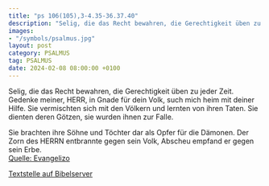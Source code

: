 ```yaml
---
title: "ps 106(105),3-4.35-36.37.40"
description: "Selig, die das Recht bewahren, die Gerechtigkeit üben zu jeder Zeit. Gedenke meiner, HERR, in Gnade für dein Volk, such mich heim mit deiner Hilfe. Sie vermischten sich mit den Völkern und lernten von ihren Taten. Sie dienten deren Götzen, sie wurden ihnen zur Falle.  Sie brachte...."
images:
- "/symbols/psalmus.jpg"
layout: post
category: PSALMUS
tag: PSALMUS
date: 2024-02-08 08:00:00 +0100
---
```

Selig, die das Recht bewahren, die Gerechtigkeit üben zu jeder Zeit.
Gedenke meiner, HERR, in Gnade für dein Volk, such mich heim mit deiner Hilfe.
Sie vermischten sich mit den Völkern und lernten von ihren Taten.
Sie dienten deren Götzen, sie wurden ihnen zur Falle.

Sie brachten ihre Söhne und Töchter dar als Opfer für die Dämonen.<!--more-->
Der Zorn des HERRN entbrannte gegen sein Volk, Abscheu empfand er gegen sein Erbe.<br>
[Quelle: Evangelizo](https://evangeliumtagfuertag.org/DE/gospel)

[Textstelle auf Bibelserver](https://www.bibleserver.com/EU/ps106(105),3-4.35-36.37.40)
